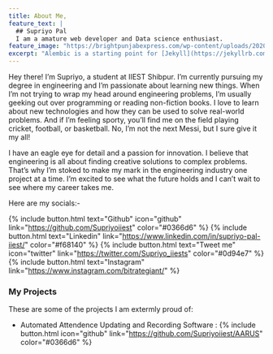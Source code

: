 ```yaml
---
title: About Me,
feature_text: |
  ## Supriyo Pal
  I am a amature web developer and Data science enthusiast.
feature_image: "https://brightpunjabexpress.com/wp-content/uploads/2020/11/foggy-weather.png"
excerpt: "Alembic is a starting point for [Jekyll](https://jekyllrb.com/) projects. Rather than starting from scratch, this boilerplate is designed to get the ball rolling immediately. Install it, configure it, tweak it, push it."
---
```


Hey there! I’m Supriyo, a student at IIEST Shibpur. I’m currently pursuing my degree in engineering and I’m passionate about learning new things. When I’m not trying to wrap my head around engineering problems, I’m usually geeking out over programming or reading non-fiction books. I love to learn about new technologies and how they can be used to solve real-world problems. And if I’m feeling sporty, you’ll find me on the field playing cricket, football, or basketball. No, I’m not the next Messi, but I sure give it my all!

I have an eagle eye for detail and a passion for innovation. I believe that engineering is all about finding creative solutions to complex problems. That’s why I’m stoked to make my mark in the engineering industry one project at a time. I’m excited to see what the future holds and I can’t wait to see where my career takes me.

Here are my socials:-

{% include button.html text="Github" icon="github" link="https://github.com/Supriyoiiest" color="#0366d6" %} {% include button.html text="Linkedin" link="https://www.linkedin.com/in/supriyo-pal-iiest/" color="#f68140" %} {% include button.html text="Tweet me" icon="twitter" link="https://twitter.com/Supriyo_iiests" color="#0d94e7" %} {% include button.html text="Instagram" link="https://www.instagram.com/bitrategiant/" %}

### My Projects

These are some of the projects I am extermly proud of:

- Automated Attendence Updating and Recording Software : {% include button.html icon="github" link="https://github.com/Supriyoiiest/AARUS" color="#0366d6" %}



